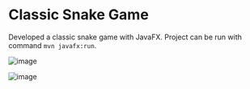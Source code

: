 # Classic Snake Game

Developed a classic snake game with JavaFX. Project can be run with command `mvn javafx:run`. 

![image](https://user-images.githubusercontent.com/64214158/114069275-7da72b00-98a7-11eb-83ca-f23a42f59d7d.png)

![image](https://user-images.githubusercontent.com/64214158/114069320-8b5cb080-98a7-11eb-89f1-716fc9428631.png)
